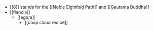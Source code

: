 - [[8]] stands for the [[Noble Eightfold Path]] and [[Gautama Buddha]]
- [[flancia]]
  - [[agora]]
    - [[coop cloud recipe]]
